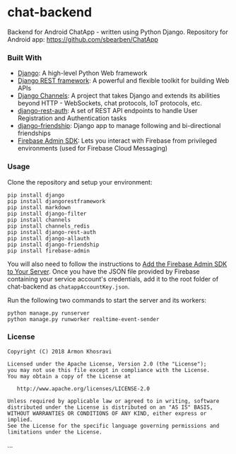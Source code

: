 # chat-backend
Backend for Android ChatApp - written using Python Django. Repository for Android app: https://github.com/sbearben/ChatApp

### Built With
* [Django](https://www.djangoproject.com/): A high-level Python Web framework
* [Django REST framework](https://www.django-rest-framework.org/): A powerful and flexible toolkit for building Web APIs
* [Django Channels](https://channels.readthedocs.io/en/latest/): A project that takes Django and extends its abilities beyond HTTP - WebSockets, chat protocols, IoT protocols, etc.
* [django-rest-auth](https://django-rest-auth.readthedocs.io/en/latest/): A set of REST API endpoints to handle User Registration and Authentication tasks
* [django-friendship](https://github.com/revsys/django-friendship): Django app to manage following and bi-directional friendships
* [Firebase Admin SDK](https://firebase.google.com/docs/admin/setup): Lets you interact with Firebase from privileged environments (used for Firebase Cloud Messaging)

### Usage

Clone the repository and setup your environment:

```
pip install django
pip install djangorestframework
pip install markdown
pip install django-filter
pip install channels
pip install channels_redis
pip install django-rest-auth
pip install django-allauth
pip install django-friendship
pip install firebase-admin
```

You will also need to follow the instructions to [Add the Firebase Admin SDK to Your Server](https://firebase.google.com/docs/admin/setup).
Once you have the JSON file provided by Firebase containing your service account's credentials, add it to the root folder of chat-backend as `chatappAccountKey.json`.

Run the following two commands to start the server and its workers:

```
python manage.py runserver
python manage.py runworker realtime-event-sender
```

### License
    Copyright (C) 2018 Armon Khosravi

    Licensed under the Apache License, Version 2.0 (the "License");
    you may not use this file except in compliance with the License.
    You may obtain a copy of the License at

       http://www.apache.org/licenses/LICENSE-2.0

    Unless required by applicable law or agreed to in writing, software
    distributed under the License is distributed on an "AS IS" BASIS,
    WITHOUT WARRANTIES OR CONDITIONS OF ANY KIND, either express or implied.
    See the License for the specific language governing permissions and
    limitations under the License. 

...
